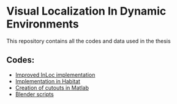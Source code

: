# Visual Localization In Dynamic Environments
This repository contains all the codes and data used in the thesis 
## Codes:

* [Improved InLoc implementation](https://github.com/dubenma/localization_service)
* [Implementation in Habitat](https://gitlab.com/ferbrjan/habitat_ros_semantic_2/-/tree/main/spring_simulation)
* [Creation of cutouts in Matlab](https://github.com/michalpolic/projective_images_from_navvis/blob/dubenma/generate_cutouts.m)
* [Blender scripts](https://github.com/dubenma/blender_scripts)
